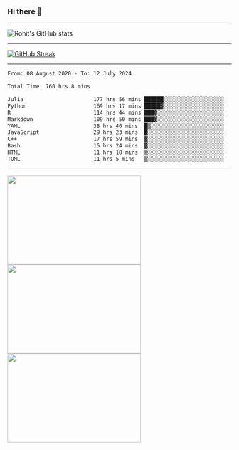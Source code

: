 ### Hi there 👋

<hr/>

![Rohit's GitHub stats](https://github-readme-stats.vercel.app/api?username=RohitRathore1&show_icons=true&theme=transparent)

<hr/>

[![GitHub Streak](http://github-readme-streak-stats.herokuapp.com?user=RohitRathore1&theme=dark&mode=weekly)](https://git.io/streak-stats)

<hr/>

<!--START_SECTION:waka-->

```txt
From: 08 August 2020 - To: 12 July 2024

Total Time: 760 hrs 8 mins

Julia                      177 hrs 56 mins ██████░░░░░░░░░░░░░░░░░░░   23.41 %
Python                     169 hrs 17 mins █████▓░░░░░░░░░░░░░░░░░░░   22.27 %
R                          114 hrs 44 mins ███▓░░░░░░░░░░░░░░░░░░░░░   15.09 %
Markdown                   109 hrs 50 mins ███▓░░░░░░░░░░░░░░░░░░░░░   14.45 %
YAML                       38 hrs 40 mins  █▒░░░░░░░░░░░░░░░░░░░░░░░   05.09 %
JavaScript                 29 hrs 23 mins  █░░░░░░░░░░░░░░░░░░░░░░░░   03.87 %
C++                        17 hrs 59 mins  ▓░░░░░░░░░░░░░░░░░░░░░░░░   02.37 %
Bash                       15 hrs 24 mins  ▓░░░░░░░░░░░░░░░░░░░░░░░░   02.03 %
HTML                       11 hrs 18 mins  ▒░░░░░░░░░░░░░░░░░░░░░░░░   01.49 %
TOML                       11 hrs 5 mins   ▒░░░░░░░░░░░░░░░░░░░░░░░░   01.46 %
```

<!--END_SECTION:waka-->

<hr/>

<p>
  <img src="https://wakatime.com/share/@TeAmp0is0N/0205e68a-e5ed-48bf-b870-3c94c1fa77d3.svg" width="300" height="200">
  <img src="https://wakatime.com/share/@TeAmp0is0N/3935ee43-08a3-493e-8b95-60c1f9204b15.svg" width="300" height="200">
  <img src="https://wakatime.com/share/@TeAmp0is0N/8717aacc-7340-44e0-abb1-987dc9823fcd.svg" width="300" height="200">
</p>




